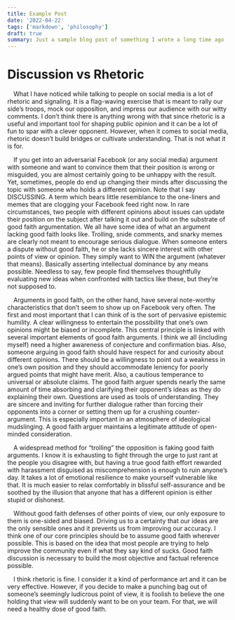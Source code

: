 ```yaml
---
title: Example Post
date: '2022-04-22'
tags: ['markdown', 'philosophy']
draft: true
summary: Just a sample blog post of something I wrote a long time ago
---
```


# Discussion vs Rhetoric

​​&emsp;What I have noticed while talking to people on social media is a lot of rhetoric and signaling. It is a flag-waving exercise that is meant to rally our side’s troops, mock our opposition, and impress our audience with our witty comments. I don’t think there is anything wrong with that since rhetoric is a useful and important tool for shaping public opinion and it can be a lot of fun to spar with a clever opponent. However, when it comes to social media, rhetoric doesn’t build bridges or cultivate understanding. That is not what it is for.

​​&emsp;If you get into an adversarial Facebook (or any social media) argument with someone and want to convince them that their position is wrong or misguided, you are almost certainly going to be unhappy with the result. Yet, sometimes, people do end up changing their minds after discussing the topic with someone who holds a different opinion. Note that I say DISCUSSING. A term which bears little resemblance to the one-liners and memes that are clogging your Facebook feed right now. In rare circumstances, two people with different opinions about issues can update their position on the subject after talking it out and build on the substrate of good faith argumentation. We all have some idea of what an argument lacking good faith looks like. Trolling, snide comments, and snarky memes are clearly not meant to encourage serious dialogue. When someone enters a dispute without good faith, he or she lacks sincere interest with other points of view or opinion. They simply want to WIN the argument (whatever that means). Basically asserting intellectual dominance by any means possible. Needless to say, few people find themselves thoughtfully evaluating new ideas when confronted with tactics like these, but they’re not supposed to.

​​&emsp;Arguments in good faith, on the other hand, have several note-worthy characteristics that don’t seem to show up on Facebook very often. The first and most important that I can think of is the sort of pervasive epistemic humility. A clear willingness to entertain the possibility that one’s own opinions might be biased or incomplete. This central principle is linked with several important elements of good faith arguments. I think we all (including myself) need a higher awareness of conjecture and confirmation bias. Also, someone arguing in good faith should have respect for and curiosity about different opinions. There should be a willingness to point out a weakness in one’s own position and they should accommodate leniency for poorly argued points that might have merit. Also, a cautious temperance to universal or absolute claims. The good faith arguer spends nearly the same amount of time absorbing and clarifying their opponent’s ideas as they do explaining their own. Questions are used as tools of understanding. They are sincere and inviting for further dialogue rather than forcing their opponents into a corner or setting them up for a crushing counter-argument. This is especially important in an atmosphere of ideological mudslinging. A good faith arguer maintains a legitimate attitude of open-minded consideration.

​​&emsp;A widespread method for “trolling” the opposition is faking good faith arguments. I know it is exhausting to fight through the urge to just rant at the people you disagree with, but having a true good faith effort rewarded with harassment disguised as miscomprehension is enough to ruin anyone’s day. It takes a lot of emotional resilience to make yourself vulnerable like that. It is much easier to relax comfortably in blissful self-assurance and be soothed by the illusion that anyone that has a different opinion is either stupid or dishonest.

​​&emsp;Without good faith defenses of other points of view, our only exposure to them is one-sided and biased. Driving us to a certainty that our ideas are the only sensible ones and it prevents us from improving our accuracy. I think one of our core principles should be to assume good faith wherever possible. This is based on the idea that most people are trying to help improve the community even if what they say kind of sucks. Good faith discussion is necessary to build the most objective and factual reference possible.

​​&emsp;I think rhetoric is fine. I consider it a kind of performance art and it can be very effective. However, if you decide to make a punching bag out of someone’s seemingly ludicrous point of view, it is foolish to believe the one holding that view will suddenly want to be on your team. For that, we will need a healthy dose of good faith.
